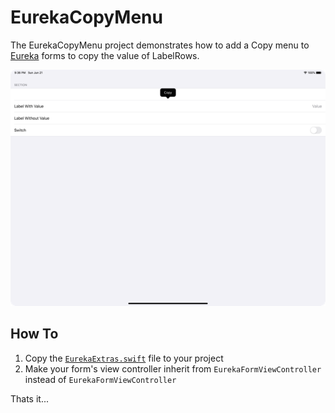 # EurekaCopyMenu

The EurekaCopyMenu project demonstrates how to add a Copy menu to [Eureka](https://github.com/xmartlabs/Eureka) forms to copy the value of LabelRows.

![screenshot](assets/screenshot.png)

## How To

1. Copy the [`EurekaExtras.swift`](https://github.com/alldritt/EurekaCopyMenu/blob/master/EurekaCopyMenu/EurekaExtras.swift) file to your project
2. Make your form's view controller inherit from `EurekaFormViewController` instead of `EurekaFormViewController`

Thats it...
